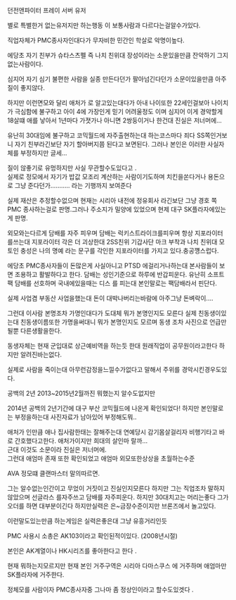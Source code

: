 던전앤파이터 프레이 서버 유저

별로 특별한거 없는유저지만 하는행동 이 보통사람과 다르다는걸알수가있다.

직업자체가 PMC종사자인대다가 무자비한 민간인 학살로 악명이높다.

에당초 자기 친부가 슈타스츠펠 즉 나치 친위대 장성이라는 소문있을만큼 잔악하기 그지없는사람이다.

심지어 자기 심기 불편한 사람을 실종 만든다던가 팔아넘긴다던가 소문이있을만큼 아주 질이 좋지않다.

하지만 이런면모와 달리 애처가 로 알고있는대다가 아내 나이또한 22세인걸보아 나이치가 극심함에 불구하고 아이 4에 가장인게 믿기 어려울정도
이며 심지어 이게 경악할게 18살떄 애를 낳아서 1년마다 가졋가나 아니면 2쌍둥이거나 한건대 진실은 저너머에...

유난히 30대임에 불구하고 코믹월드에 자주출현하는대 하는코스마다 죄다 SS쪽인거보니 자기 친부라긴보단 자기 할아버지쯤 된다고 보면된다.
그러나 본인은 이러한 사실자체를 부정하지만 글세...

질이 않좋기로 유멍하지만 사실 무관할수도있다고 .  
실제로 정모에서 자기가 밥값 모조리 계산하는 사람이기도하며 치킨을쏜다거나 용돈으로 그냥 준다던가........... 라는 기행까지 보여준다

실제 재산은 추정할수없으며 현재는 시리아 내전에 정유회사 라긴보단 그냥 경호 쪽PMC 종사하는걸로 판명.그러나 주소지가 밀양에 있었으며 현제
대구 SK플라자에있는게 판명.

외모와는다르게 담배를 자주 피우며 담배는 럭키스트라이크를피우며 항상 지포라이터를쓰는대 지포라이터 각은 더 괴상한대 2SS친위 기갑사단 마크
부착과 나치 친위대 모토인 충성은 나의 명예 라는 문구를 각인한 지포라이터를 가지고 있다.충공꺵스럽다.

에당초 PMC종사자들이 돈많은게 사실아니고 PTSD 에걸리거나하는대 본사람들이 보면 조용하고 활발하다고 한다. 담배는 성인기준으로 하루에
반갑피운다. 유난히 소프트팩 담배를 선호하며 국내에있을때는 디스 를 피는대 본인말로는 팩담배라서 핀단다.

실제 사업겸 부동산 사업을했는대 돈이 대박나버리는바람에 아주그냥 돈벼락이....

그런대 이사람 본명조차 가명인대다가 도대체 뭐가 본명인지도 모른다 실제 친동생이있는대 친동생이름또한 가명을써대니 뭐가 본명인지도 모르며 동생
조차 사진으로 언급만될뿐 다른생활을한다.

동생자체는 현재 군입대로 상근예비역을 하는듯 한대 원래직업이 공무원이라고한다 하지만 알려진바는없다.

실제로 사람을 죽이는대 아무런감정을느낄수가없다고 말해서 주위를 경악시킨경우도있다.

공백의 2년 2013~2015년2월까진 뭐했는지 알수도없지만

2014년 공백의 2년기간에 대구 부산 코믹월드에 나온게 확인되었다! 하지만 본인말로는 부정을하는대 사진자료가 남아있어 부정해도뭐..

애처가 인만큼 애나 집사람한태는 잘해주는대 연예당시 감기몸살걸리자 비행기타고 바로 간호했다고한다. 애처가이지만 희대의 살인마 랄까...  
근대 이것도 소문이라 진실은 저너머에.  
그런대 애엄마 존재 또한 확인되었고 애엄마 외모또한상상을 초월하는수준

AVA 정모떄 클랜마스터 말의따르면.

그는 알수없는인간이고 무었이 거짓이고 진실인지모른다 하지만 그는 직업조차 말하지않았으며 선글라스 를자주쓰고 담배를 자주피운다. 하지만
30대치고는 머리는좋다 그가 오더를 하면 대부분이긴다 하지만실력은 은~금장수준이지만 브론즈에서 놀고있다.

이런말도있는만큼 하는게임은 실력은좋은대 그냥 유흥거리인듯

PMC 사용시 소총은 AK103이라고 확인된적이있다. (2008년시절)

본인은 AK계열이나 HK시리즈를 좋아한다고 한다 .

현재 뭐하는지모르지만 현재 본인 거주구역은 시리아 다마스쿠스 에 거주하며 애엄마만 SK플라자에 거주한다.

정체모를 사람이자 PMC종사자중 그나마 좀 정상인이라고 할수도있겟다 .

